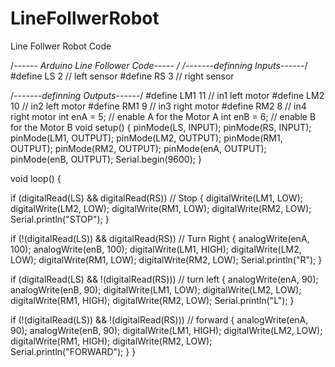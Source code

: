 # LineFollwerRobot
Line Follwer Robot Code

/*------ Arduino Line Follower Code----- */
/*-------definning Inputs------*/
#define LS 2     // left sensor
#define RS 3      // right sensor

/*-------definning Outputs------*/
#define LM1 11       // in1 left motor
#define LM2 10       // in2 left motor
#define RM1 9       // in3 right motor
#define RM2 8      // in4 right motor
int enA = 5;        // enable A for the Motor A
int enB = 6;        // enable B for the Motor B
void setup()
{
  pinMode(LS, INPUT);
  pinMode(RS, INPUT);
  pinMode(LM1, OUTPUT);
  pinMode(LM2, OUTPUT);
  pinMode(RM1, OUTPUT);
  pinMode(RM2, OUTPUT);
  pinMode(enA, OUTPUT);
  pinMode(enB, OUTPUT);
  Serial.begin(9600);
}

void loop()
{

  if (digitalRead(LS) && digitalRead(RS))    //  Stop
  {
    digitalWrite(LM1, LOW);
    digitalWrite(LM2, LOW);
    digitalWrite(RM1, LOW);
    digitalWrite(RM2, LOW);
    Serial.println("STOP");
  }

  if (!(digitalRead(LS)) && digitalRead(RS))    // Turn Right
  {
    analogWrite(enA, 100);
    analogWrite(enB, 100);
    digitalWrite(LM1, HIGH);
    digitalWrite(LM2, LOW);
    digitalWrite(RM1, LOW);
    digitalWrite(RM2, LOW);
    Serial.println("R");
  }

  if (digitalRead(LS) && !(digitalRead(RS)))    // turn left
  {
    analogWrite(enA, 90);
    analogWrite(enB, 90);
    digitalWrite(LM1, LOW);
    digitalWrite(LM2, LOW);
    digitalWrite(RM1, HIGH);
    digitalWrite(RM2, LOW);
    Serial.println("L");
  }

  if (!(digitalRead(LS)) && !(digitalRead(RS)))    // forward
  {
    analogWrite(enA, 90);
    analogWrite(enB, 90);
    digitalWrite(LM1, HIGH);
    digitalWrite(LM2, LOW); 
    digitalWrite(RM1, HIGH);
    digitalWrite(RM2, LOW);
    Serial.println("FORWARD");
  }
}

